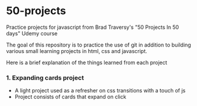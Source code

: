 # 50-projects
Practice projects for javascript from Brad Traversy's "50 Projects In 50 days" Udemy course

The goal of this repository is to practice the use of git in addition to building various small learning projects in html, css and javascript.

Here is a brief explanation of the things learned from each project

### 1. Expanding cards project
  * A light project used as a refresher on css transitions with a touch of js
  * Project consists of cards that expand on click
